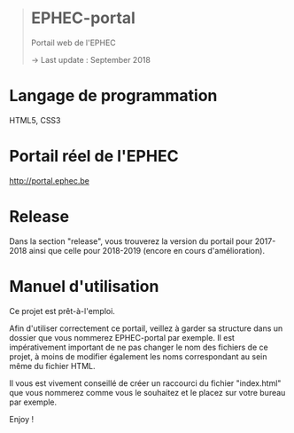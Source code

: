 ># EPHEC-portal
>Portail web de l'EPHEC
>
>-> Last update : September 2018

Langage de programmation
==
HTML5, CSS3

Portail réel de l'EPHEC
==
http://portal.ephec.be

Release
==
Dans la section "release", vous trouverez la version du portail pour 2017-2018 ainsi que celle pour 2018-2019 (encore en cours d'amélioration).

Manuel d'utilisation
==
Ce projet est prêt-à-l'emploi.

Afin d'utiliser correctement ce portail, veillez à garder sa structure dans un dossier que vous nommerez EPHEC-portal par exemple.
Il est impérativement important de ne pas changer le nom des fichiers de ce projet, à moins de modifier également les noms correspondant au sein même du fichier HTML.

Il vous est vivement conseillé de créer un raccourci du fichier "index.html" que vous nommerez comme vous le souhaitez et le placez sur votre bureau par exemple.

Enjoy !
